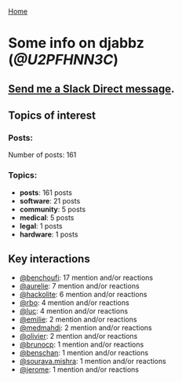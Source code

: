 [Home](https://kelu124.github.io/echommunity/)

# Some info on __djabbz__ (_@U2PFHNN3C_)


## [Send me a Slack Direct message](https://echopen.slack.com/messages/@djabbz/).

## Topics of interest

### Posts: 

Number of posts: 161

### Topics:

* __posts__: 161 posts
* __software__: 21 posts
* __community__: 5 posts
* __medical__: 5 posts
* __legal__: 1 posts
* __hardware__: 1 posts

## Key interactions 

* [@benchoufi](./U0B47KC3S.md): 17 mention and/or reactions
* [@aurelie](./U37GZRZU6.md): 7 mention and/or reactions
* [@hackolite](./U20C8CKTL.md): 6 mention and/or reactions
* [@rbo](./U38HVMZ6K.md): 4 mention and/or reactions
* [@luc](./U0AAL4W13.md): 4 mention and/or reactions
* [@emilie](./U0FN1B8KD.md): 2 mention and/or reactions
* [@medmahdi](./U36QEPF51.md): 2 mention and/or reactions
* [@olivier](./U04DFTZ7D.md): 2 mention and/or reactions
* [@brunocp](./U33817K25.md): 1 mention and/or reactions
* [@benschan](./U1PKXQVDW.md): 1 mention and/or reactions
* [@sourava.mishra](./U3CV9P9NH.md): 1 mention and/or reactions
* [@jerome](./U07UEJC2H.md): 1 mention and/or reactions
